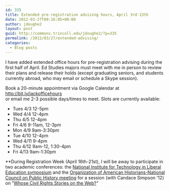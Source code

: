 ```yaml
---
id: 335
title: Extended pre-registration advising hours, April 3rd-13th
date: 2012-03-27T09:16:05+00:00
author: jdoughe2
layout: post
guid: http://commons.trincoll.edu/jdoughe2/?p=335
permalink: /2012/03/27/extended-advising/
categories:
  - Blog posts
---
```

I have added extended office hours for pre-registration advising during the first half of April. Ed Studies majors must meet with me in person to review their plans and release their holds (except graduating seniors, and students currently abroad, who may email or schedule a Skype session).

Book a 20-minute appointment via Google Calendar at <a href="http://bit.ly/jackofficehours" target="_blank">http://bit.ly/jackofficehours<br /> </a>or email me 2-3 possible days/times to meet. Slots are currently available:

  * Tues 4/3 12-5pm
  * Wed 4/4 12-4pm
  * Thu 4/5 12-4pm
  * Fri 4/6 9-11am, 12-3pm
  * Mon 4/9 9am-3:30pm
  * Tue 4/10 12-4pm
  * Wed 4/11 9-4pm
  * Thu 4/12 9am-12, 1:30-4pm
  * Fri 4/13 9am-1:30pm

**During Registration Week (April 16th-21st), I will be away to participate in two academic conferences: the <a href="http://www.nitle.org/events/125/presentations.php#S3C" target="_blank">National Institute for Technology in Liberal Education symposium</a> and the <a href="http://annualmeeting.oah.org/" target="_blank">Organization of American Historians-National Council on Public History meeting</a> for a session (with Candace Simpson &#8217;12) on &#8220;<a href="https://docs.google.com/document/d/1xL_GczSIZTDSp237iWRMYddl31Cda_XFMPTGZJJjcVM/edit" target="_blank">Whose Civil Rights Stories on the Web?</a>&#8220;